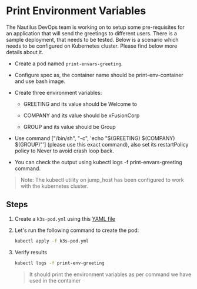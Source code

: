 # Print Environment Variables

The Nautilus DevOps team is working on to setup some pre-requisites for an application that will send the greetings to different users. There is a sample deployment, that needs to be tested. Below is a scenario which needs to be configured on Kubernetes cluster. Please find below more details about it.

- Create a pod named `print-envars-greeting`.

- Configure spec as, the container name should be print-env-container and use bash image.

- Create three environment variables:

  - GREETING and its value should be Welcome to

  - COMPANY and its value should be xFusionCorp

  - GROUP and its value should be Group

- Use command ["/bin/sh", "-c", 'echo "$(GREETING) $(COMPANY) $(GROUP)"'] (please use this exact command), also set its restartPolicy policy to Never to avoid crash loop back.

- You can check the output using kubectl logs -f print-envars-greeting command.

> Note: The kubectl utility on jump_host has been configured to work with the kubernetes cluster.

## Steps

1. Create a `k3s-pod.yml` using this [YAML file](../files/k3s-pod-057.yaml)
2. Let's run the following command to create the pod:

    ```sh
    kubectl apply -f k3s-pod.yml
    ```

3. Verify results

    ```sh
    kubectl logs -f print-env-greeting
    ```

    > It should print the environment variables as per command we have used in the container
